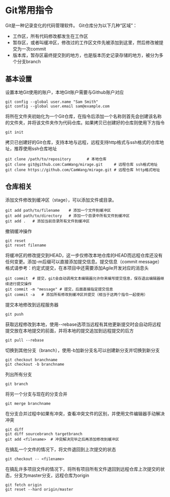 # Git常用指令

Git是一种记录变化的代码管理软件。
Git仓库分为以下几种“区域”：
* 工作区，所有代码修改都发生在工作区
* 暂存区，或者叫缓冲区，修改过的工作区文件先被添加到这里，然后修改被提交为一次commit
* 版本库，暂存区最终提交到的地方，也是版本历史记录存储的地方，被分为多个分支branch

## 基本设置

设置本地Git使用的账户，本地Git账户需要与Github账户对应
```shell
git config --global user.name "Sam Smith"
git config --global user.email sam@example.com
```

将所在文件夹初始化为一个Git仓库，在指令后添加一个名称则首先会创建该名称的文件夹，并将该文件夹作为代码仓库。如果拷贝已创建好的仓库则使用下方指令
```shell
git init
```

拷贝已创建好的Git仓库，支持本地与远程，远程支持http格式与ssh格式的仓库地址，推荐使用ssh仓库地址
```shell
git clone /path/to/repository		# 本地仓库
git clone git@github.com:CamWang/mirage.git		# 远程仓库 ssh格式地址
git clone https://github.com/CamWang/mirage.git	# 远程仓库 http格式地址
```

## 仓库相关
添加文件修改到缓冲区（stage），可以添加文件或目录。
```shell
git add path/to/filename	# 添加一个文件到缓冲区
git add path/to/directory	# 添加一个目录中所有文件到缓冲区
git add .	# 添加当前目录所有文件到缓冲区
```

撤销缓冲操作
```shell
git reset
git reset filename
```

将缓冲区的修改提交到HEAD，这一步仅修改本地仓库的HEAD而远程仓库还没有任何变更。添加-m后缀可以直接添加提交信息。提交信息（commit message）格式请参考：约定式提交，在本项目中还需要添加Agile开发对应的消息头
```shell
git commit	# 提交，git会自动调用文本编辑器允许你来编写提交信息，保存退出编辑器继续进行提交操作
git commit -m "message"	# 提交，后面直接指定提交信息
git commit -a	# 添加所有修改到缓冲区并提交（相当于这两个指令一起使用）
```

提交本地修改到远程服务器
```shell
git push
```

获取远程修改到本地，使用--rebase选项当远程有其他更新提交时会自动将远程提交放在本地提交的前面，并将本地的提交追加到远程提交的后方
```shell
git pull --rebase
```

切换到其他分支（branch），使用-b加新分支名可以创建新分支并切换到新分支
```shell
git checkout branchname
git checkout -b branchname
```

列出所有分支
```shell
git branch
```

将另一个分支与现在的分支合并
```shell
git merge branchname
```

在分支合并过程中如果有冲突，查看冲突文件的区别，并使用文件编辑器手动解决冲突
```shell
git diff
git diff sourcebranch targetbranch
git add <filename>  # 冲突解决完毕之后再添加修改到缓冲区
```

在搞乱一个文件的情况下，将文件退回到上次提交的状态
```shell
git checkout -- <filename>
```

在搞乱许多项目文件的情况下，将所有项目所有文件退回到远程仓库上次提交的状态，分支为master分支，远程仓库为origin
```shell
git fetch origin
git reset --hard origin/master
```
